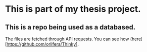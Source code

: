 # This is part of my thesis project.

## This is a repo being used as a databased. 

The files are fetched through API requests. You can see how (here)[https://github.com/orlifera/Thinky].
